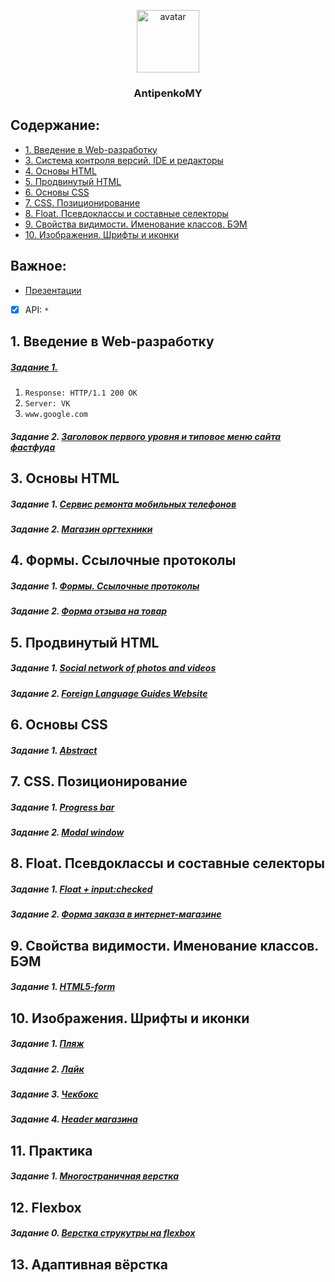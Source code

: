 <p align="center">
  <a href="https://github.com/Maximillliano">
    <img src="https://avatars1.githubusercontent.com/u/25266367?s=400&u=cc29dc0b0f77c788fd2688cb87fb629fddfb03a1&v=4" alt="avatar" width="100px">
  </a>
  <h3 align="center">AntipenkoMY</h3>
</p>

## Содержание:
- [1. Введение в Web-разработку](#1-Введение-в-Web-разработку)
- [3. Система контроля версий. IDE и редакторы](#3-Система-контроля-версий-IDE-и-редакторы)
- [4. Основы HTML](#4-Основы-HTML)
- [5. Продвинутый HTML](#5-Продвинутый-HTML)
- [6. Основы CSS](#6-Основы-CSS)
- [7. CSS. Позиционирование](#7-CSS-Позиционирование)
- [8. Float. Псевдоклассы и составные селекторы](8-Float-Псевдоклассы-и-cоставные-селекторы)
- [9. Свойства видимости. Именование классов. БЭМ](9-Свойства-видимости-Именование-классов-БЭМ)
- [10. Изображения. Шрифты и иконки](10-Изображения-Шрифты-и-иконкиы)


## Важное:
- [Презентации](https://github.com/AdukarIT/_Tasks_)
- [x] API: `*`


## 1. Введение в Web-разработку
##### [Задание 1.](https://github.com/AdukarIT/AntipenkoMY/tree/master/Task_1)
  1. `Response: HTTP/1.1 200 OK`
  2. `Server: VK`
  3. `www.google.com`
##### Задание 2. [Заголовок первого уровня и типовое меню сайта фастфуда](https://codepen.io/Maximillliano/pen/XvEGdX)

## 3. Основы HTML
#####	Задание 1. [Сервис ремонта мобильных телефонов](https://github.com/AdukarIT/AntipenkoMY/tree/master/Task_2/Mobile%20phone%20repair%20service)
##### Задание 2. [Магазин оргтехники](https://github.com/AdukarIT/AntipenkoMY/tree/master/Task_2/Office%20equipment%20store)

## 4. Формы. Ссылочные протоколы
##### Задание 1. [Формы. Ссылочные протоколы](https://codepen.io/Maximillliano/pen/JgLzGE)
##### Задание 2. [Форма отзыва на товар](https://codepen.io/Maximillliano/pen/ymqyxV)

## 5. Продвинутый HTML
##### Задание 1. [Social network of photos and videos](https://github.com/AdukarIT/AntipenkoMY/tree/master/Task_5/Social%20network%20of%20photos%20and%20videos)
##### Задание 2. [Foreign Language Guides Website](https://github.com/AdukarIT/AntipenkoMY/tree/master/Task_5/Foreign%20Language%20Guides%20Website)

## 6. Основы CSS
##### Задание 1. [Abstract](https://codepen.io/Maximillliano/pen/GRKjxVO)

## 7. CSS. Позиционирование
##### Задание 1. [Progress bar](https://codepen.io/Maximillliano/pen/yLBajjN)
##### Задание 2. [Modal window](https://codepen.io/Maximillliano/pen/xxKEzyy)

## 8. Float. Псевдоклассы и составные селекторы
##### Задание 1. [Float + input:checked](https://codepen.io/Maximillliano/pen/WNeZRNK)
##### Задание 2. [Форма заказа в интернет-магазине](https://github.com/AdukarIT/AntipenkoMY/tree/master/Task_8/Online%20Store%20Order%20Form)

## 9. Свойства видимости. Именование классов. БЭМ
##### Задание 1. [HTML5-form](https://codepen.io/Maximillliano/pen/eYOGrMR)

## 10. Изображения. Шрифты и иконки
##### Задание 1. [Пляж](https://codepen.io/Maximillliano/pen/bGbjopL)
##### Задание 2. [Лайк](https://codepen.io/Maximillliano/pen/mdbjBYx)
##### Задание 3. [Чекбокс](https://codepen.io/Maximillliano/pen/mdbjBYx)
##### Задание 4. [Header магазина](https://codepen.io/Maximillliano/pen/zYOLPoN?editors=1100)

## 11. Практика
##### Задание 1. [Многостраничная верстка]()

## 12. Flexbox
##### Задание 0. [Верстка струкутры на flexbox]()

## 13. Адаптивная вёрстка
